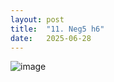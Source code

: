 ```yaml
---
layout: post
title:  "11. Neg5 h6"
date:   2025-06-28
---
```


![image]({{site.url}}/assets/meetup_photos/2025-06-28.jpg)


